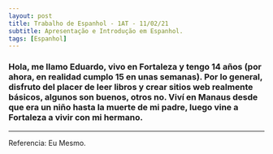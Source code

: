 ```yaml
---
layout: post
title: Trabalho de Espanhol - 1AT - 11/02/21
subtitle: Apresentação e Introdução em Espanhol.
tags: [Espanhol]
---
```


### Hola, me llamo Eduardo, vivo en Fortaleza y tengo 14 años (por ahora, en realidad cumplo 15 en unas semanas). Por lo general, disfruto del placer de leer libros y crear sitios web realmente básicos, algunos son buenos, otros no. Viví en Manaus desde que era un niño hasta la muerte de mi padre, luego vine a Fortaleza a vivir con mi hermano.
---
Referencia: Eu Mesmo.